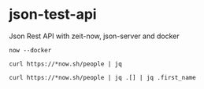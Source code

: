 # json-test-api
Json Rest API with zeit-now, json-server and docker

`now --docker`

`curl https://*now.sh/people | jq`

`curl https://*now.sh/people | jq .[] | jq .first_name`
